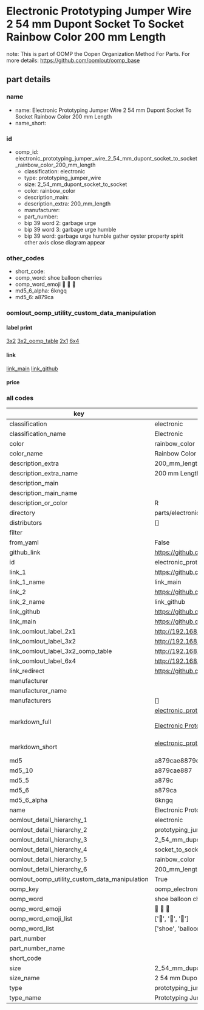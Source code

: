 # Electronic Prototyping Jumper Wire 2 54 mm Dupont Socket To Socket Rainbow Color 200 mm Length  

note: This is part of OOMP the Oopen Organization Method For Parts. For more details: https://github.com/oomlout/oomp_base

##  part details
  







### name
* name: Electronic Prototyping Jumper Wire 2 54 mm Dupont Socket To Socket Rainbow Color 200 mm Length
* name_short: 
### id
* oomp_id: electronic_prototyping_jumper_wire_2_54_mm_dupont_socket_to_socket_rainbow_color_200_mm_length
  * classification: electronic
  * type: prototyping_jumper_wire
  * size: 2_54_mm_dupont_socket_to_socket
  * color: rainbow_color
  * description_main: 
  * description_extra: 200_mm_length
  * manufacturer: 
  * part_number: 
  * bip 39 word 2: garbage urge
  * bip 39 word 3: garbage urge humble
  * bip 39 word: garbage urge humble gather oyster property spirit other axis close diagram appear

### other_codes
* short_code: 
* oomp_word: shoe balloon cherries
* oomp_word_emoji :shoe: :balloon: :cherries:
* md5_6_alpha: 6kngq
* md5_6: a879ca






### oomlout_oomp_utility_custom_data_manipulation
#### label print
[3x2](http://192.168.1.245:1112/?label=oomp%206kngq)
[3x2_oomp_table](http://192.168.1.108:1112/?label=oomp%206kngq)
[2x1](http://192.168.1.242:1112/?label=oomp%206kngq)
[6x4](http://192.168.1.55:1112/?label=oomp%206kngq)    

#### link

[link_main](https://github.com/oomlout/oomlout_oomp_version_1_messy/tree/main/parts/electronic_prototyping_jumper_wire_2_54_mm_dupont_socket_to_socket_rainbow_color_200_mm_length) [link_github](https://github.com/oomlout/oomlout_oomp_version_1_messy/tree/main/parts/electronic_prototyping_jumper_wire_2_54_mm_dupont_socket_to_socket_rainbow_color_200_mm_length)                             

#### price







### all codes 
| key | value |  
| --- | --- |  
| classification | electronic |  
| classification_name | Electronic |  
| color | rainbow_color |  
| color_name | Rainbow Color |  
| description_extra | 200_mm_length |  
| description_extra_name | 200 mm Length |  
| description_main |  |  
| description_main_name |  |  
| description_or_color | R  |  
| directory | parts/electronic_prototyping_jumper_wire_2_54_mm_dupont_socket_to_socket_rainbow_color_200_mm_length |  
| distributors | [] |  
| filter |  |  
| from_yaml | False |  
| github_link | https://github.com/oomlout/oomlout_oomp_part_src/tree/main/parts/electronic_prototyping_jumper_wire_2_54_mm_dupont_socket_to_socket_rainbow_color_200_mm_length |  
| id | electronic_prototyping_jumper_wire_2_54_mm_dupont_socket_to_socket_rainbow_color_200_mm_length |  
| link_1 | https://github.com/oomlout/oomlout_oomp_version_1_messy/tree/main/parts/electronic_prototyping_jumper_wire_2_54_mm_dupont_socket_to_socket_rainbow_color_200_mm_length |  
| link_1_name | link_main |  
| link_2 | https://github.com/oomlout/oomlout_oomp_version_1_messy/tree/main/parts/electronic_prototyping_jumper_wire_2_54_mm_dupont_socket_to_socket_rainbow_color_200_mm_length |  
| link_2_name | link_github |  
| link_github | https://github.com/oomlout/oomlout_oomp_version_1_messy/tree/main/parts/electronic_prototyping_jumper_wire_2_54_mm_dupont_socket_to_socket_rainbow_color_200_mm_length |  
| link_main | https://github.com/oomlout/oomlout_oomp_version_1_messy/tree/main/parts/electronic_prototyping_jumper_wire_2_54_mm_dupont_socket_to_socket_rainbow_color_200_mm_length |  
| link_oomlout_label_2x1 | http://192.168.1.242:1112/?label=oomp%206kngq |  
| link_oomlout_label_3x2 | http://192.168.1.245:1112/?label=oomp%206kngq |  
| link_oomlout_label_3x2_oomp_table | http://192.168.1.108:1112/?label=oomp%206kngq |  
| link_oomlout_label_6x4 | http://192.168.1.55:1112/?label=oomp%206kngq |  
| link_redirect | https://github.com/oomlout/oomlout_oomp_version_1_messy/tree/main/parts/electronic_prototyping_jumper_wire_2_54_mm_dupont_socket_to_socket_rainbow_color_200_mm_length |  
| manufacturer |  |  
| manufacturer_name |  |  
| manufacturers | [] |  
| markdown_full | [electronic_prototyping_jumper_wire_2_54_mm_dupont_socket_to_socket_rainbow_color_200_mm_length](none)<br>[](none)<br>[Electronic Prototyping Jumper Wire 2 54 Mm Dupont Socket To Socket Rainbow Color 200 Mm Length](none)<br><br> |  
| markdown_short | [electronic_prototyping_jumper_wire_2_54_mm_dupont_socket_to_socket_rainbow_color_200_mm_length](none)<br><br> |  
| md5 | a879cae8879d1a42b1cf3606ddfbdafc |  
| md5_10 | a879cae887 |  
| md5_5 | a879c |  
| md5_6 | a879ca |  
| md5_6_alpha | 6kngq |  
| name | Electronic Prototyping Jumper Wire 2 54 mm Dupont Socket To Socket Rainbow Color 200 mm Length |  
| oomlout_detail_hierarchy_1 | electronic |  
| oomlout_detail_hierarchy_2 | prototyping_jumper_wire |  
| oomlout_detail_hierarchy_3 | 2_54_mm_dupont |  
| oomlout_detail_hierarchy_4 | socket_to_socket |  
| oomlout_detail_hierarchy_5 | rainbow_color |  
| oomlout_detail_hierarchy_6 | 200_mm_length |  
| oomlout_oomp_utility_custom_data_manipulation | True |  
| oomp_key | oomp_electronic_prototyping_jumper_wire_2_54_mm_dupont_socket_to_socket_rainbow_color_200_mm_length |  
| oomp_word | shoe balloon cherries |  
| oomp_word_emoji | :shoe: :balloon: :cherries: |  
| oomp_word_emoji_list | [':shoe:', ':balloon:', ':cherries:'] |  
| oomp_word_list | ['shoe', 'balloon', 'cherries'] |  
| part_number |  |  
| part_number_name |  |  
| short_code |  |  
| size | 2_54_mm_dupont_socket_to_socket |  
| size_name | 2 54 mm Dupont Socket To Socket |  
| type | prototyping_jumper_wire |  
| type_name | Prototyping Jumper Wire |  
